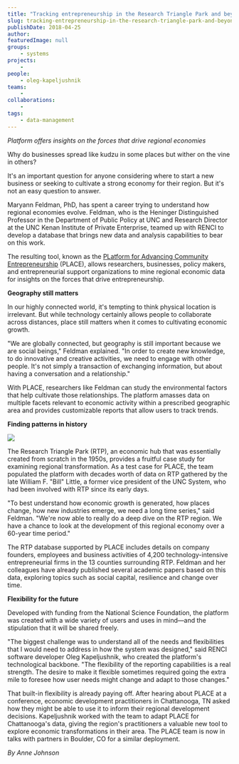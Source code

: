 ```yaml
---
title: "Tracking entrepreneurship in the Research Triangle Park and beyond"
slug: tracking-entrepreneurship-in-the-research-triangle-park-and-beyond
publishDate: 2018-04-25
author: 
featuredImage: null
groups:
    - systems
projects:
    - 
people:
    - oleg-kapeljushnik
teams: 
    - 
collaborations:
    - 
tags:
    - data-management
---
```

_Platform offers insights on the forces that drive regional economies_ 

Why do businesses spread like kudzu in some places but wither on the vine in others? 

It's an important question for anyone considering where to start a new business or seeking to cultivate a strong economy for their region. But it's not an easy question to answer. 

Maryann Feldman, PhD, has spent a career trying to understand how regional economies evolve. Feldman, who is the Heninger Distinguished Professor in the Department of Public Policy at UNC and Research Director at the UNC Kenan Institute of Private Enterprise, teamed up with RENCI to develop a database that brings new data and analysis capabilities to bear on this work. 

The resulting tool, known as the [PLatform for Advancing Community Entrepreneurship](http://maryannfeldman.web.unc.edu/research-on-research-triangle/) (PLACE), allows researchers, businesses, policy makers, and entrepreneurial support organizations to mine regional economic data for insights on the forces that drive entrepreneurship. 

**Geography still matters** 

In our highly connected world, it's tempting to think physical location is irrelevant. But while technology certainly allows people to collaborate across distances, place still matters when it comes to cultivating economic growth. 

"We are globally connected, but geography is still important because we are social beings," Feldman explained. "In order to create new knowledge, to do innovative and creative activities, we need to engage with other people. It's not simply a transaction of exchanging information, but about having a conversation and a relationship." 

With PLACE, researchers like Feldman can study the environmental factors that help cultivate those relationships. The platform amasses data on multiple facets relevant to economic activity within a prescribed geographic area and provides customizable reports that allow users to track trends. 

**Finding patterns in history** 

[![](https://renci.org/wp-content/uploads/2018/04/RTP-1.jpeg)](https://renci.org/wp-content/uploads/2018/04/RTP-1.jpeg)

The Research Triangle Park (RTP), an economic hub that was essentially created from scratch in the 1950s, provides a fruitful case study for examining regional transformation. As a test case for PLACE, the team populated the platform with decades worth of data on RTP gathered by the late William F. "Bill" Little, a former vice president of the UNC System, who had been involved with RTP since its early days. 

"To best understand how economic growth is generated, how places change, how new industries emerge, we need a long time series," said Feldman. "We're now able to really do a deep dive on the RTP region. We have a chance to look at the development of this regional economy over a 60-year time period." 

The RTP database supported by PLACE includes details on company founders, employees and business activities of 4,200 technology-intensive entrepreneurial firms in the 13 counties surrounding RTP. Feldman and her colleagues have already published several academic papers based on this data, exploring topics such as social capital, resilience and change over time. 

**Flexibility for the future** 

Developed with funding from the National Science Foundation, the platform was created with a wide variety of users and uses in mind—and the stipulation that it will be shared freely. 

"The biggest challenge was to understand all of the needs and flexibilities that I would need to address in how the system was designed," said RENCI software developer Oleg Kapeljushnik, who created the platform's technological backbone. "The flexibility of the reporting capabilities is a real strength. The desire to make it flexible sometimes required going the extra mile to foresee how user needs might change and adapt to those changes." 

That built-in flexibility is already paying off. After hearing about PLACE at a conference, economic development practitioners in Chattanooga, TN asked how they might be able to use it to inform their regional development decisions. Kapeljushnik worked with the team to adapt PLACE for Chattanooga's data, giving the region's practitioners a valuable new tool to explore economic transformations in their area. The PLACE team is now in talks with partners in Boulder, CO for a similar deployment.

*By Anne Johnson*

